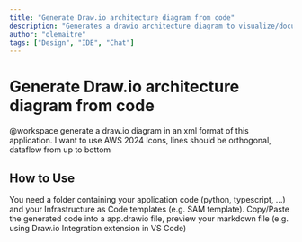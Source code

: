 ```yaml
---
title: "Generate Draw.io architecture diagram from code"
description: "Generates a drawio architecture diagram to visualize/document the design of your application"
author: "olemaitre"
tags: ["Design", "IDE", "Chat"]
---
```


# Generate Draw.io architecture diagram from code

@workspace generate a draw.io diagram in an xml format of this application.
I want to use AWS 2024 Icons, lines should be orthogonal, dataflow from up to bottom

## How to Use

You need a folder containing your application code (python, typescript, ...) and your Infrastructure as Code templates (e.g. SAM template).
Copy/Paste the generated code into a app.drawio file, preview your markdown file (e.g. using Draw.io Integration extension in VS Code)
